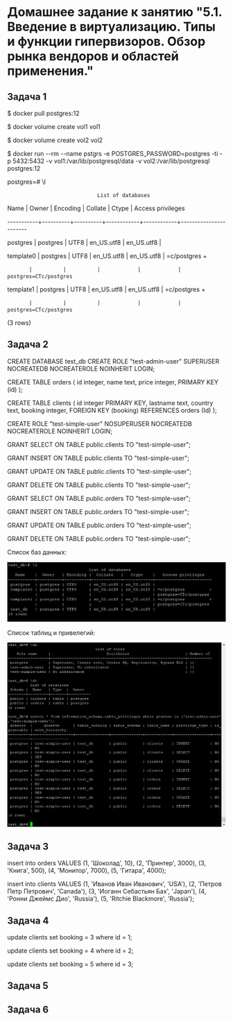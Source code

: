 # Домашнее задание к занятию "5.1. Введение в виртуализацию. Типы и функции гипервизоров. Обзор рынка вендоров и областей применения."


## Задача 1

$ docker pull postgres:12

$ docker volume create vol1
vol1

$ docker volume create vol2
vol2

$ docker run --rm --name pstgrs -e POSTGRES_PASSWORD=postgres -ti -p 5432:5432 -v vol1:/var/lib/postgresql/data -v vol2:/var/lib/postgresql postgres:12

postgres=# \l

                                 List of databases

   Name    |  Owner   | Encoding |  Collate   |   Ctype    |   Access privileges

-----------+----------+----------+------------+------------+-----------------------

 postgres  | postgres | UTF8     | en_US.utf8 | en_US.utf8 |

 template0 | postgres | UTF8     | en_US.utf8 | en_US.utf8 | =c/postgres          +

           |          |          |            |            | postgres=CTc/postgres

 template1 | postgres | UTF8     | en_US.utf8 | en_US.utf8 | =c/postgres          +

           |          |          |            |            | postgres=CTc/postgres

(3 rows)


## Задача 2


CREATE DATABASE test_db
CREATE ROLE "test-admin-user" SUPERUSER NOCREATEDB NOCREATEROLE NOINHERIT LOGIN;

CREATE TABLE orders 
(
id integer, 
name text, 
price integer, 
PRIMARY KEY (id) 
);

CREATE TABLE clients 
(
    id integer PRIMARY KEY,
    lastname text,
    country text,
    booking integer,
    FOREIGN KEY (booking) REFERENCES orders (Id)
);

CREATE ROLE "test-simple-user" NOSUPERUSER NOCREATEDB NOCREATEROLE NOINHERIT LOGIN;

GRANT SELECT ON TABLE public.clients TO "test-simple-user";

GRANT INSERT ON TABLE public.clients TO "test-simple-user";

GRANT UPDATE ON TABLE public.clients TO "test-simple-user";

GRANT DELETE ON TABLE public.clients TO "test-simple-user";

GRANT SELECT ON TABLE public.orders TO "test-simple-user";

GRANT INSERT ON TABLE public.orders TO "test-simple-user";

GRANT UPDATE ON TABLE public.orders TO "test-simple-user";

GRANT DELETE ON TABLE public.orders TO "test-simple-user";

Список баз данных:

![img.png](screenshots/6.2.1.png)

Список таблиц и привелегий:

![img.png](screenshots/6.2.2.png)


## Задача 3

insert into orders VALUES (1, 'Шоколад', 10), (2, 'Принтер', 3000), (3, 'Книга', 500), (4, 'Монитор', 7000), (5, 'Гитара', 4000);

insert into clients VALUES (1, 'Иванов Иван Иванович', 'USA'), (2, 'Петров Петр Петрович', 'Canada'), (3, 'Иоганн Себастьян Бах', 'Japan'), (4, 'Ронни Джеймс Дио', 'Russia'), (5, 'Ritchie Blackmore', 'Russia');

## Задача 4

update  clients set booking = 3 where id = 1;

update  clients set booking = 4 where id = 2;

update  clients set booking = 5 where id = 3;

## Задача 5

## Задача 6
